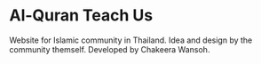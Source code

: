# Al-Quran Teach Us

Website for Islamic community in Thailand.
Idea and design by the community themself.
Developed by Chakeera Wansoh.

